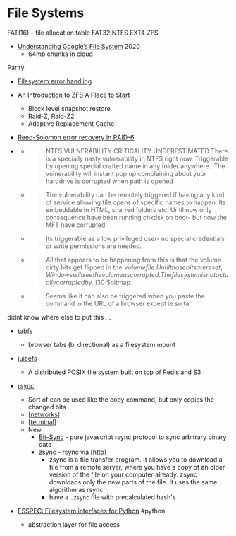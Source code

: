 File Systems
============

FAT(16) - file allocation table
FAT32
NTFS
EXT4
ZFS

* [Understanding Google’s File System](https://www.micahlerner.com/2020/03/22/understanding-googles-file-system.html) 2020
  * 64mb chunks in cloud


Parity

* [Filesystem error handling](https://danluu.com/filesystem-errors/)
* [An Introduction to ZFS A Place to Start](https://www.servethehome.com/an-introduction-to-zfs-a-place-to-start/)
    * Block level snapshot restore
    * Raid-Z, Raid-Z2
    * Adaptive Replacement Cache

* [Reed-Solomon error recovery in RAID-6](https://anadoxin.org/blog/error-recovery-in-raid6.html/)

* [](https://twitter.com/jonasLyk/status/1347900440000811010)
    * > NTFS VULNERABILITY CRITICALITY UNDERESTIMATED
      > There is a specially nasty vulnerability in NTFS right now.
      > Triggerable by opening special crafted name in any folder anywhere.'
      > The vulnerability will instant pop up complaining about yuor harddrive is corrupted when path is opened
    * > The vulnerability can be remotely triggered if having any kind of service allowing file opens of specific names to happen.
      > Its embeddable in HTML, sharred folders etc. 
      >Until now only consequence have been running chkdsk on boot- but now the MFT have corrupted
    * > Its triggerable as a low privileged user- no special credentials or write permissions are needed.
    * > All that appears to be happening from this is that the volume dirty bits get flipped in the $Volume file.  Until those bits are reset, Windows will see the volume as corrupted.  The file system is not actually corrupted by .\:$i30:$bitmap.
    * > Seems like it can also be triggered when you paste the command in the URL of a browser except ie so far

didnt know where else to put this ...
* [tabfs](https://omar.website/tabfs/)
    * browser tabs (bi directional) as a filesystem mount
* [juicefs](https://github.com/juicedata/juicefs)
    * A distributed POSIX file system built on top of Redis and S3


* [rsync](https://en.wikipedia.org/wiki/Rsync)
  * Sort of can be used like the copy command, but only copies the changed bits
  * [[networks]]
  * [[terminal]]
  * New
    * [Bit-Sync](https://github.com/claytongulick/bit-sync) - pure javascript rsync protocol to sync arbitrary binary data
    * [zsync](http://zsync.moria.org.uk/) - rsync via [[http]]
      * zsync is a file transfer program. It allows you to download a file from a remote server, where you have a copy of an older version of the file on your computer already. zsync downloads only the new parts of the file. It uses the same algorithm as rsync
      * have a `.zsync` file with precalculated hash's


* [FSSPEC: Filesystem interfaces for Python](https://filesystem-spec.readthedocs.io/en/latest/index.html) #python
  * abstraction layer for file access

[//begin]: # "Autogenerated link references for markdown compatibility"
[networks]: networks.md "Networks"
[terminal]: terminal.md "Terminal"
[http]: http.md "HTTP"
[//end]: # "Autogenerated link references"